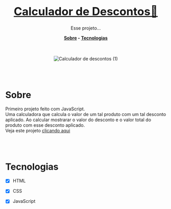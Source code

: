 <h1 style="font-size: 2.5em" align=center><a href="https://hiagosilvaanjos.github.io/calculador-de-descontos/" target="_blank">Calculador de Descontos🔗</a></h1>
<p align=center>Esse projeto...</p>

<div align=center style="font-weight: bold">
<a href="#Sobre">Sobre</a> -
<a href="#Tecnologias">Tecnologias</a>
</div>

<br>
<br>

<div align=center>

![Calculador de descontos (1)](https://user-images.githubusercontent.com/91165415/152702542-686551ef-025d-40eb-a665-738b2d6df84b.gif)

</div>

<br>
<br>

<div>

<h1 id="Sobre">Sobre</h1>
<p>
Primeiro projeto feito com JavaScript. <br>
Uma calculadora que calcula o valor de um tal produto com um tal desconto aplicado. Ao calcular mostrarar o valor do desconto e o valor total do produto com esse desconto aplicado. <br>
Veja este projeto <a href="http://hiagosilvaanjos.github.io/calculador-de-descontos/" target="_blank">clicando aqui</a>
<p>
</div>

<br>
<br>

<h1 id="Tecnologias">Tecnologias</h1>

- [x] HTML
- [x] CSS
- [x] JavaScript


</div>
